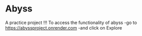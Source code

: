 # Abyss
A practice project !!!
To access the functionality of abyss 
   -go to https://abyssproject.onrender.com
   -and click on Explore 
